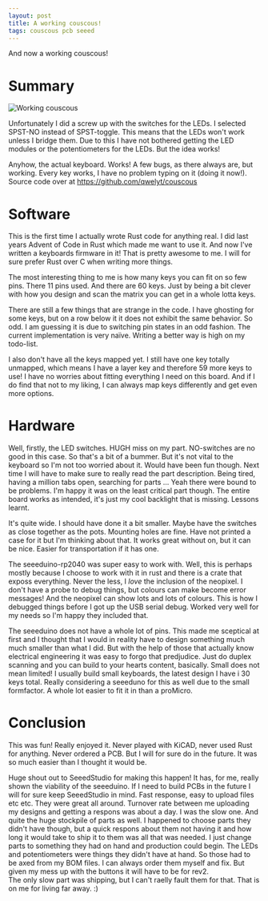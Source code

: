 ```yaml
---
layout: post
title: A working couscous!
tags: couscous pcb seeed
---
```

And now a working couscous!

# Summary
![Working couscous](https://i.imgur.com/paZgc9f.jpg)

Unfortunately I did a screw up with the switches for the LEDs. I selected SPST-NO instead of SPST-toggle. This means that the LEDs won't work unless I bridge them. Due to this I have not bothered getting the LED modules or the potentiometers for the LEDs. But the idea works!

Anyhow, the actual keyboard. Works! A few bugs, as there always are, but working. Every key works, I have no problem typing on it (doing it now!). Source code over at https://github.com/qwelyt/couscous

# Software
This is the first time I actually wrote Rust code for anything real. I did last years Advent of Code in Rust which made me want to use it. And now I've written a keyboards firmware in it! That is pretty awesome to me. I will for sure prefer Rust over C when writing more things.

The most interesting thing to me is how many keys you can fit on so few pins. There 11 pins used. And there are 60 keys. Just by being a bit clever with how you design and scan the matrix you can get in a whole lotta keys.

There are still a few things that are strange in the code. I have ghosting for some keys, but on a row below it it does not exhibit the same behavior. So odd. I am guessing it is due to switching pin states in an odd fashion. The current implementation is very naïve. Writing a better way is high on my todo-list.

I also don't have all the keys mapped yet. I still have one key totally unmapped, which means I have a layer key and therefore 59 more keys to use! I have no worries about fitting everything I need on this board. And if I do find that not to my liking, I can always map keys differently and get even more options.

# Hardware
Well, firstly, the LED switches. HUGH miss on my part. NO-switches are no good in this case. So that's a bit of a bummer. But it's not vital to the keyboard so I'm not too worried about it. Would have been fun though. Next time I will have to make sure to really read the part description. Being tired, having a million tabs open, searching for parts ... Yeah there were bound to be problems. I'm happy it was on the least critical part though. The entire board works as intended, it's just my cool backlight that is missing. Lessons learnt.

It's quite wide. I should have done it a bit smaller. Maybe have the switches as close together as the pots. Mounting holes are fine. Have not printed a case for it but I'm thinking about that. It works great without on, but it can be nice. Easier for transportation if it has one.

The seeeduino-rp2040 was super easy to work with. Well, this is perhaps mostly because I choose to work with it in rust and there is a crate that exposs everything. Never the less, I *love* the inclusion of the neopixel. I don't have a probe to debug things, but colours can make become error messages! And the neopixel can show lots and lots of colours. This is how I debugged things before I got up the USB serial debug. Worked very well for my needs so I'm happy they included that.

The seeeduino does not have a whole lot of pins. This made me sceptical at first and I thought that I would in reality have to design something much much smaller than what I did. But with the help of those that actually know electrical engineering it was easy to forgo that predjudice. Just do duplex scanning and you can build to your hearts content, basically. Small does not mean limited! I usually build small keyboards, the latest design I have i 30 keys total. Really considering a seeeduno for this as well due to the small formfactor. A whole lot easier to fit it in than a proMicro.

# Conclusion
This was fun! Really enjoyed it. Never played with KiCAD, never used Rust for anything. Never ordered a PCB. But I will for sure do in the future. It was so much easier than I thought it would be.

Huge shout out to SeeedStudio for making this happen! It has, for me, really shown the viability of the seeeduino. If I need to build PCBs in the future I will for sure keep SeeedStudio in mind. Fast response, easy to upload files etc etc. They were great all around. Turnover rate between me uploading my designs and getting a respons was about a day. I was the slow one. And quite the huge stockpile of parts as well. I happened to choose parts they didn't have though, but a quick respons about them not having it and how long it would take to ship it to them was all that was needed. I just change parts to something they had on hand and production could begin. The LEDs and potentiometers were things they didn't have at hand. So those had to be axed from my BOM files. I can always order them myself and fix. But given my mess up with the buttons it will have to be for rev2.  
The only slow part was shipping, but I can't raelly fault them for that. That is on me for living far away. :)
